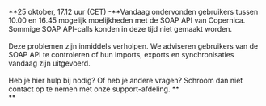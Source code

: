 **25 oktober, 17.12 uur (CET) -**Vandaag ondervonden gebruikers tussen
10.00 en 16.45 mogelijk moelijkheden met de SOAP API van Copernica.
Sommige SOAP API-calls konden in deze tijd niet gemaakt worden. \
\
Deze problemen zijn inmiddels verholpen. We adviseren gebruikers van de
SOAP API te controleren of hun imports, exports en synchronisaties
vandaag zijn uitgevoerd. \
\
Heb je hier hulp bij nodig? Of heb je andere vragen? Schroom dan niet
contact op te nemen met onze support-afdeling. **\
**
